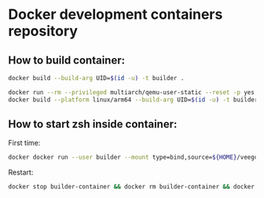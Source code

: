 # Docker development containers repository

## How to build container:

``` sh
docker build --build-arg UID=$(id -u) -t builder .
```

``` sh
docker run --rm --privileged multiarch/qemu-user-static --reset -p yes
docker build --platform linux/arm64 --build-arg UID=$(id -u) -t builder .
```

## How to start zsh inside container:

First time:
``` sh
docker docker run --user builder --mount type=bind,source=${HOME}/veego,destination=/home/builder/veego -it --name builder-container builder /usr/bin/zsh
```

Restart:
``` sh
docker stop builder-container && docker rm builder-container && docker run --user builder --mount type=bind,source=${HOME}/veego,destination=/home/builder/veego -it --name builder-container builder /usr/bin/zsh
```
